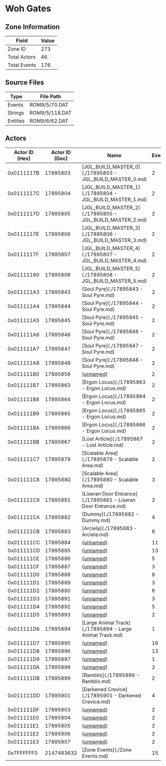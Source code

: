 # Woh Gates

## Zone Information

| Field        |   Value |
|--------------|---------|
| Zone ID      |     273 |
| Total Actors |      46 |
| Total Events |     176 |

## Source Files

| Type     | File Path      |
|----------|----------------|
| Events   | ROM9/5/70.DAT  |
| Strings  | ROM9/5/118.DAT |
| Entities | ROM9/6/62.DAT  |

## Actors

| Actor ID (Hex)   |   Actor ID (Dec) | Name                                                           |   Events |
|------------------|------------------|----------------------------------------------------------------|----------|
| 0x0111117B       |         17895803 | [JGL_BUILD_MASTER_0](./17895803 - JGL_BUILD_MASTER_0.md)       |        2 |
| 0x0111117C       |         17895804 | [JGL_BUILD_MASTER_1](./17895804 - JGL_BUILD_MASTER_1.md)       |        2 |
| 0x0111117D       |         17895805 | [JGL_BUILD_MASTER_2](./17895805 - JGL_BUILD_MASTER_2.md)       |        2 |
| 0x0111117E       |         17895806 | [JGL_BUILD_MASTER_3](./17895806 - JGL_BUILD_MASTER_3.md)       |        2 |
| 0x0111117F       |         17895807 | [JGL_BUILD_MASTER_4](./17895807 - JGL_BUILD_MASTER_4.md)       |        2 |
| 0x01111180       |         17895808 | [JGL_BUILD_MASTER_5](./17895808 - JGL_BUILD_MASTER_5.md)       |        2 |
| 0x011111A3       |         17895843 | [Soul Pyre](./17895843 - Soul Pyre.md)                         |        2 |
| 0x011111A4       |         17895844 | [Soul Pyre](./17895844 - Soul Pyre.md)                         |        2 |
| 0x011111A5       |         17895845 | [Soul Pyre](./17895845 - Soul Pyre.md)                         |        2 |
| 0x011111A6       |         17895846 | [Soul Pyre](./17895846 - Soul Pyre.md)                         |        2 |
| 0x011111A7       |         17895847 | [Soul Pyre](./17895847 - Soul Pyre.md)                         |        2 |
| 0x011111A8       |         17895848 | [Soul Pyre](./17895848 - Soul Pyre.md)                         |        2 |
| 0x011111B0       |         17895856 | [(unnamed)](./17895856.md)                                     |        2 |
| 0x011111B7       |         17895863 | [Ergon Locus](./17895863 - Ergon Locus.md)                     |        2 |
| 0x011111B8       |         17895864 | [Ergon Locus](./17895864 - Ergon Locus.md)                     |        2 |
| 0x011111B9       |         17895865 | [Ergon Locus](./17895865 - Ergon Locus.md)                     |        2 |
| 0x011111BA       |         17895866 | [Ergon Locus](./17895866 - Ergon Locus.md)                     |        2 |
| 0x011111BB       |         17895867 | [Lost Article](./17895867 - Lost Article.md)                   |        2 |
| 0x011111C7       |         17895879 | [Scalable Area](./17895879 - Scalable Area.md)                 |        2 |
| 0x011111C8       |         17895880 | [Scalable Area](./17895880 - Scalable Area.md)                 |        3 |
| 0x011111C9       |         17895881 | [Liseran Door Entrance](./17895881 - Liseran Door Entrance.md) |        2 |
| 0x011111CA       |         17895882 | [Dummy](./17895882 - Dummy.md)                                 |        4 |
| 0x011111CB       |         17895883 | [Arciela](./17895883 - Arciela.md)                             |        6 |
| 0x011111CC       |         17895884 | [(unnamed)](./17895884.md)                                     |       11 |
| 0x011111CD       |         17895885 | [(unnamed)](./17895885.md)                                     |       13 |
| 0x011111CE       |         17895886 | [(unnamed)](./17895886.md)                                     |        5 |
| 0x011111CF       |         17895887 | [(unnamed)](./17895887.md)                                     |        3 |
| 0x011111D0       |         17895888 | [(unnamed)](./17895888.md)                                     |        8 |
| 0x011111D1       |         17895889 | [(unnamed)](./17895889.md)                                     |        3 |
| 0x011111D2       |         17895890 | [(unnamed)](./17895890.md)                                     |        6 |
| 0x011111D3       |         17895891 | [(unnamed)](./17895891.md)                                     |        3 |
| 0x011111D4       |         17895892 | [(unnamed)](./17895892.md)                                     |        5 |
| 0x011111D5       |         17895893 | [(unnamed)](./17895893.md)                                     |        2 |
| 0x011111D6       |         17895894 | [Large Animal Track](./17895894 - Large Animal Track.md)       |        1 |
| 0x011111D7       |         17895895 | [(unnamed)](./17895895.md)                                     |       16 |
| 0x011111D8       |         17895896 | [(unnamed)](./17895896.md)                                     |       13 |
| 0x011111D9       |         17895897 | [(unnamed)](./17895897.md)                                     |        1 |
| 0x011111DA       |         17895898 | [(unnamed)](./17895898.md)                                     |        2 |
| 0x011111DB       |         17895899 | [Ramblix](./17895899 - Ramblix.md)                             |        2 |
| 0x011111DD       |         17895901 | [Darkened Crevice](./17895901 - Darkened Crevice.md)           |        4 |
| 0x011111DF       |         17895903 | [(unnamed)](./17895903.md)                                     |        2 |
| 0x011111E0       |         17895904 | [(unnamed)](./17895904.md)                                     |        2 |
| 0x011111E1       |         17895905 | [(unnamed)](./17895905.md)                                     |        2 |
| 0x011111E2       |         17895906 | [(unnamed)](./17895906.md)                                     |        2 |
| 0x011111E3       |         17895907 | [(unnamed)](./17895907.md)                                     |        2 |
| 0x7FFFFFF0       |       2147483632 | [Zone Events](./Zone Events.md)                                |       15 |